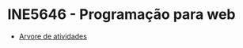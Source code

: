# INE5646 - Programação para web

* [Arvore de atividades](https://gustavomoser.github.io/ine5646/)
